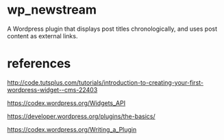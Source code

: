 # wp_newstream
A Wordpress plugin that displays post titles chronologically, and uses post content as external links.

# references

http://code.tutsplus.com/tutorials/introduction-to-creating-your-first-wordpress-widget--cms-22403

https://codex.wordpress.org/Widgets_API

https://developer.wordpress.org/plugins/the-basics/

https://codex.wordpress.org/Writing_a_Plugin